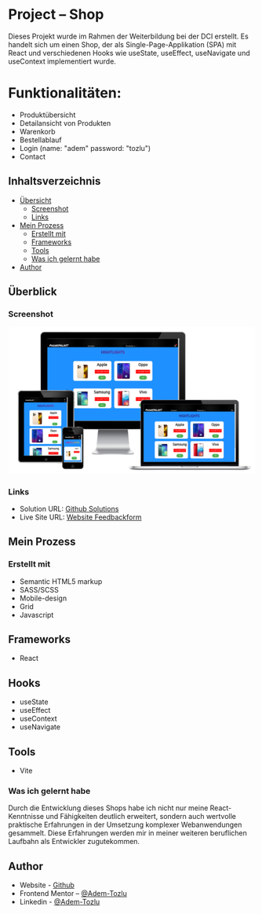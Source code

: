 # Project – Shop
Dieses Projekt wurde im Rahmen der Weiterbildung bei der DCI erstellt. 
Es handelt sich um einen Shop, der als Single-Page-Applikation (SPA) mit React und verschiedenen Hooks wie useState, useEffect, useNavigate und useContext implementiert wurde.

# Funktionalitäten:

- Produktübersicht
- Detailansicht von Produkten
- Warenkorb
- Bestellablauf
- Login (name: "adem" password: "tozlu")
- Contact

## Inhaltsverzeichnis


- [Übersicht](#overview)
  - [Screenshot](#screenshot)
  - [Links](#links)
- [Mein Prozess](#mein-prozess)
  - [Erstellt mit](#erstellt-mit)
  - [Frameworks](#frameworks)
  - [Tools](#tools)
  - [Was ich gelernt habe](#was-ich-gelernt-habe)
- [Author](#author)

## Überblick

### Screenshot

![Screenshot](public/screenshot.png)

### Links

- Solution URL: [Github Solutions](https://github.com/Adem-Tozlu/Project-Shop)
- Live Site URL: [Website Feedbackform](https://project-shop-xi.vercel.app/)

## Mein Prozess

### Erstellt mit

- Semantic HTML5 markup
- SASS/SCSS
- Mobile-design
- Grid
- Javascript

## Frameworks

- React

## Hooks

- useState
- useEffect
- useContext
- useNavigate

## Tools

- Vite

### Was ich gelernt habe

Durch die Entwicklung dieses Shops habe ich nicht nur meine React-Kenntnisse und Fähigkeiten deutlich erweitert, sondern auch wertvolle praktische Erfahrungen in der Umsetzung komplexer Webanwendungen gesammelt.
 Diese Erfahrungen werden mir in meiner weiteren beruflichen Laufbahn als Entwickler zugutekommen.

## Author

- Website - [Github](https://github.com/Adem-Tozlu)
- Frontend Mentor – [@Adem-Tozlu](https://www.frontendmentor.io/profile/Adem-Tozlu)
- Linkedin - [@Adem-Tozlu](https://www.linkedin.com/in/adem-tozlu-8906b52a5)
